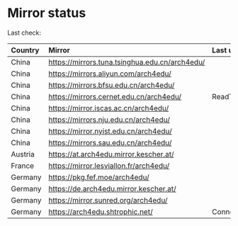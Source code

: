 <script src="./time.js"></script>
# Mirror status
Last check: <script type="text/javascript">localize(1760320726.1139572);</script>

|Country|Mirror|Last update|
|:------|:-----|:----------|
|China|https://mirrors.tuna.tsinghua.edu.cn/arch4edu/|<script type="text/javascript">localize(1760294415);</script>|
|China|https://mirrors.aliyun.com/arch4edu/|<script type="text/javascript">localize(1760294415);</script>|
|China|https://mirrors.bfsu.edu.cn/arch4edu/|<script type="text/javascript">localize(1760294415);</script>|
|China|https://mirrors.cernet.edu.cn/arch4edu/|ReadTimeout|
|China|https://mirror.iscas.ac.cn/arch4edu/|<script type="text/javascript">localize(1760294415);</script>|
|China|https://mirrors.nju.edu.cn/arch4edu/|<script type="text/javascript">localize(1760078922);</script>|
|China|https://mirror.nyist.edu.cn/arch4edu/|<script type="text/javascript">localize(1760251641);</script>|
|China|https://mirrors.sau.edu.cn/arch4edu/|<script type="text/javascript">localize(1756795646);</script>|
|Austria|https://at.arch4edu.mirror.kescher.at/|<script type="text/javascript">localize(1760294415);</script>|
|France|https://mirror.lesviallon.fr/arch4edu/|<script type="text/javascript">localize(1760294415);</script>|
|Germany|https://pkg.fef.moe/arch4edu/|<script type="text/javascript">localize(1760294415);</script>|
|Germany|https://de.arch4edu.mirror.kescher.at/|<script type="text/javascript">localize(1760294415);</script>|
|Germany|https://mirror.sunred.org/arch4edu/|<script type="text/javascript">localize(1760294415);</script>|
|Germany|https://arch4edu.shtrophic.net/|ConnectionError|

<script src="./tablefilter/tablefilter.js"></script>
<script src="./table.js"></script>